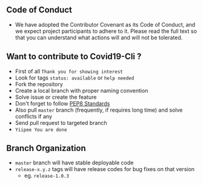 ## Code of Conduct
- We have adopted the Contributor Covenant as its Code of Conduct, and we expect project participants to adhere to it. Please read the full text so that you can understand what actions will and will not be tolerated.


## Want to contribute to Covid19-Cli ?
- First of all `Thank you for showing interest`
- Look for tags `status: available` or `help needed`
- Fork the repository
- Create a local branch with proper naming convention
- Solve issue or create the feature
- Don't forget to follow [PEP8 Standards](https://pep8.org/)
- Also pull `master` branch (frequently, if requires long time) and solve conflicts if any
- Send pull request to targeted branch
- `Yiipee You are done`


## Branch Organization
- `master` branch will have stable deployable code
- `release-x.y.z` tags will have release codes for bug fixes on that version
    - eg. `release-1.0.3`
